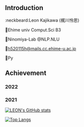 ## Introduction
:neckbeard:Leon Kajikawa (梶川怜恩)

:school_satchel:Ehime univ Comput.Sci B3

:microscope:Ninomiya-Lab @NLP.NLU

:ocean:h520115h@mails.cc.ehime-u.ac.jp

:octopus:Py
## Achievement

### 2022

### 2021

[![LEON's GitHub stats](https://github-readme-stats.vercel.app/api?username=Lemond-sp&theme=vue-dark&show_icons=true)](https://github.com/Lemond-sp/github-readme-stats)

[![Top Langs](https://github-readme-stats.vercel.app/api/top-langs/?username=Lemond-sp&theme=vue-dark&show_icons=true&layout=compact)](https://github.com/Lemond-sp/github-readme-stats)

<!--
**Lemond-sp/Lemond-sp** is a ✨ _special_ ✨ repository because its `README.md` (this file) appears on your GitHub profile.

Here are some ideas to get you started:

- 🔭 こん
- 🌱 I’m currently learning ...
- 👯 I’m looking to collaborate on ...a
- 🤔 I’m looking for help with ...
- 💬 Ask me about ...
- 📫 How to reach me: ...
- 😄 Pronouns: ...
- ⚡ Fun fact: ...
-->
